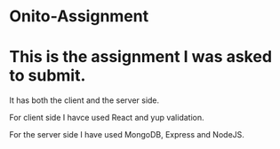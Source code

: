# Onito-Assignment

# This is the assignment I was asked to submit.

It has both the client and the server side.

For client side I havce used React and yup validation.

For the server side I have used MongoDB, Express and NodeJS.
